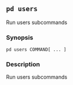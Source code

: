 ## `pd users`

Run users subcommands

### Synopsis

    pd users COMMAND[ ... ]

### Description

Run users subcommands

